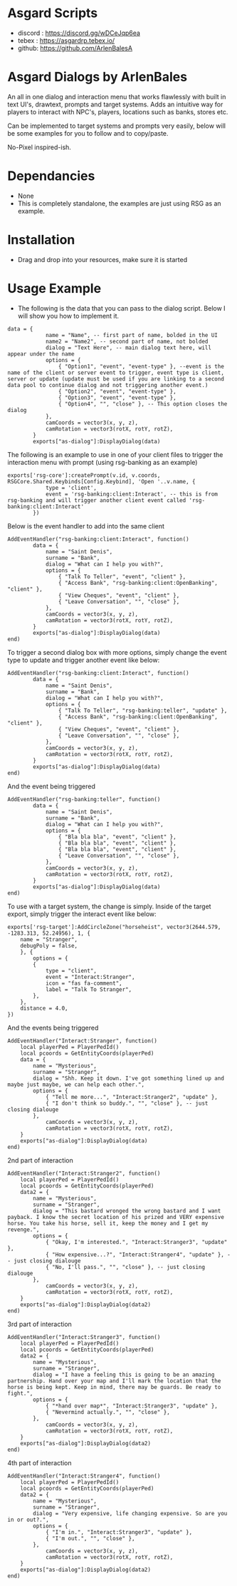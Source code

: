 # Asgard Scripts
- discord : https://discord.gg/wDCeJqp6ea
- tebex : https://asgardrp.tebex.io/
- github: https://github.com/ArlenBalesA

# Asgard Dialogs by ArlenBales
An all in one dialog and interaction menu that works flawlessly with built in text UI's, drawtext, prompts and target systems. Adds an intuitive way for players
to interact with NPC's, players, locations such as banks, stores etc.

Can be implemented to target systems and prompts very easily, below will be some examples for you to follow and to copy/paste.

No-Pixel inspired-ish.

# Dependancies
- None
- This is completely standalone, the examples are just using RSG as an example.

# Installation
- Drag and drop into your resources, make sure it is started

# Usage Example
- The following is the data that you can pass to the dialog script. Below I will show you how to implement it.
```
data = {
            name = "Name", -- first part of name, bolded in the UI
            name2 = "Name2", -- second part of name, not bolded
            dialog = "Text Here", -- main dialog text here, will appear under the name
            options = {
                { "Option1", "event", "event-type" }, --event is the name of the client or server event to trigger, event type is client, server or update (update must be used if you are linking to a second data pool to continue dialog and not triggering another event.)
                { "Option2", "event", "event-type" },
                { "Option3", "event", "event-type" },
                { "Option4", "", "close" }, -- This option closes the dialog
            },
            camCoords = vector3(x, y, z),
            camRotation = vector3(rotX, rotY, rotZ),
        }
        exports["as-dialog"]:DisplayDialog(data)
```
The following is an example to use in one of your client files to trigger the interaction menu with prompt (using rsg-banking as an example)
```
exports['rsg-core']:createPrompt(v.id, v.coords, RSGCore.Shared.Keybinds[Config.Keybind], 'Open '..v.name, {
            type = 'client',
            event = 'rsg-banking:client:Interact', -- this is from rsg-banking and will trigger another client event called 'rsg-banking:client:Interact'
        })
```
Below is the event handler to add into the same client
```
AddEventHandler("rsg-banking:client:Interact", function()
        data = {
            name = "Saint Denis",
            surname = "Bank",
            dialog = "What can I help you with?",
            options = {
                { "Talk To Teller", "event", "client" },
                { "Access Bank", "rsg-banking:client:OpenBanking", "client" },
                { "View Cheques", "event", "client" },
                { "Leave Conversation", "", "close" },
            },
            camCoords = vector3(x, y, z),
            camRotation = vector3(rotX, rotY, rotZ),
        }
        exports["as-dialog"]:DisplayDialog(data)
end)
```
To trigger a second dialog box with more options, simply change the event type to update and trigger another event like below:
```
AddEventHandler("rsg-banking:client:Interact", function()
        data = {
            name = "Saint Denis",
            surname = "Bank",
            dialog = "What can I help you with?",
            options = {
                { "Talk To Teller", "rsg-banking:teller", "update" },
                { "Access Bank", "rsg-banking:client:OpenBanking", "client" },
                { "View Cheques", "event", "client" },
                { "Leave Conversation", "", "close" },
            },
            camCoords = vector3(x, y, z),
            camRotation = vector3(rotX, rotY, rotZ),
        }
        exports["as-dialog"]:DisplayDialog(data)
end)
```
And the event being triggered
```
AddEventHandler("rsg-banking:teller", function()
        data = {
            name = "Saint Denis",
            surname = "Bank",
            dialog = "What can I help you with?",
            options = {
                { "Bla bla bla", "event", "client" },
                { "Bla bla bla", "event", "client" },
                { "Bla bla bla", "event", "client" },
                { "Leave Conversation", "", "close" },
            },
            camCoords = vector3(x, y, z),
            camRotation = vector3(rotX, rotY, rotZ),
        }
        exports["as-dialog"]:DisplayDialog(data)
end)
```
To use with a target system, the change is simply. Inside of the target export, simply trigger the interact event like below:
```
exports['rsg-target']:AddCircleZone("horseheist", vector3(2644.579, -1283.313, 52.24956), 1, {
    name = "Stranger",
    debugPoly = false,
    }, {
        options = {
        {
            type = "client",
            event = "Interact:Stranger",
            icon = "fas fa-comment",
            label = "Talk To Stranger",
        },
    },
    distance = 4.0,
})
```
And the events being triggered
```
AddEventHandler("Interact:Stranger", function()
    local playerPed = PlayerPedId()
    local pcoords = GetEntityCoords(playerPed)
    data = {
        name = "Mysterious",
        surname = "Stranger",
        dialog = "Shh. Keep it down. I've got something lined up and maybe just maybe, we can help each other.",
        options = {
            { "Tell me more...", "Interact:Stranger2", "update" },
            { "I don't think so buddy.", "", "close" }, -- just closing dialouge
        },
            camCoords = vector3(x, y, z),
            camRotation = vector3(rotX, rotY, rotZ),
    }
    exports["as-dialog"]:DisplayDialog(data)
end)
```
2nd part of interaction
```
AddEventHandler("Interact:Stranger2", function()
    local playerPed = PlayerPedId()
    local pcoords = GetEntityCoords(playerPed)
    data2 = {
        name = "Mysterious",
        surname = "Stranger",
        dialog = "This bastard wronged the wrong bastard and I want payback. I know the secret location of his prized and VERY expensive horse. You take his horse, sell it, keep the money and I get my revenge.",
        options = {
            { "Okay, I'm interested.", "Interact:Stranger3", "update" },
            { "How expensive...?", "Interact:Stranger4", "update" }, -- just closing dialouge
            { "No, I'll pass.", "", "close" }, -- just closing dialouge
        },
            camCoords = vector3(x, y, z),
            camRotation = vector3(rotX, rotY, rotZ),
    }
    exports["as-dialog"]:DisplayDialog(data2)
end)
```
3rd part of interaction
```
AddEventHandler("Interact:Stranger3", function()
    local playerPed = PlayerPedId()
    local pcoords = GetEntityCoords(playerPed)
    data2 = {
        name = "Mysterious",
        surname = "Stranger",
        dialog = "I have a feeling this is going to be an amazing partnership. Hand over your map and I'll mark the location that the horse is being kept. Keep in mind, there may be guards. Be ready to fight.",
        options = {
            { "*hand over map*", "Interact:Stranger3", "update" },
            { "Nevermind actually.", "", "close" },
        },
            camCoords = vector3(x, y, z),
            camRotation = vector3(rotX, rotY, rotZ),
    }
    exports["as-dialog"]:DisplayDialog(data2)
end)
```
4th part of interaction
```
AddEventHandler("Interact:Stranger4", function()
    local playerPed = PlayerPedId()
    local pcoords = GetEntityCoords(playerPed)
    data2 = {
        name = "Mysterious",
        surname = "Stranger",
        dialog = "Very expensive, life changing expensive. So are you in or out?.",
        options = {
            { "I'm in.", "Interact:Stranger3", "update" },
            { "I'm out.", "", "close" },
        },
            camCoords = vector3(x, y, z),
            camRotation = vector3(rotX, rotY, rotZ),
    }
    exports["as-dialog"]:DisplayDialog(data2)
end)
```

